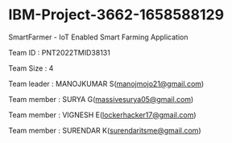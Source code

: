 # IBM-Project-3662-1658588129

SmartFarmer - IoT Enabled Smart Farming Application

Team ID       : PNT2022TMID38131

Team Size     : 4

Team leader   : MANOJKUMAR S(manojmojo21@gmail.com)

Team member   : SURYA G(massivesurya05@gmail.com)

Team member   : VIGNESH E(lockerhacker17@gmail.com)

Team member   : SURENDAR K(surendaritsme@gmail.com)
